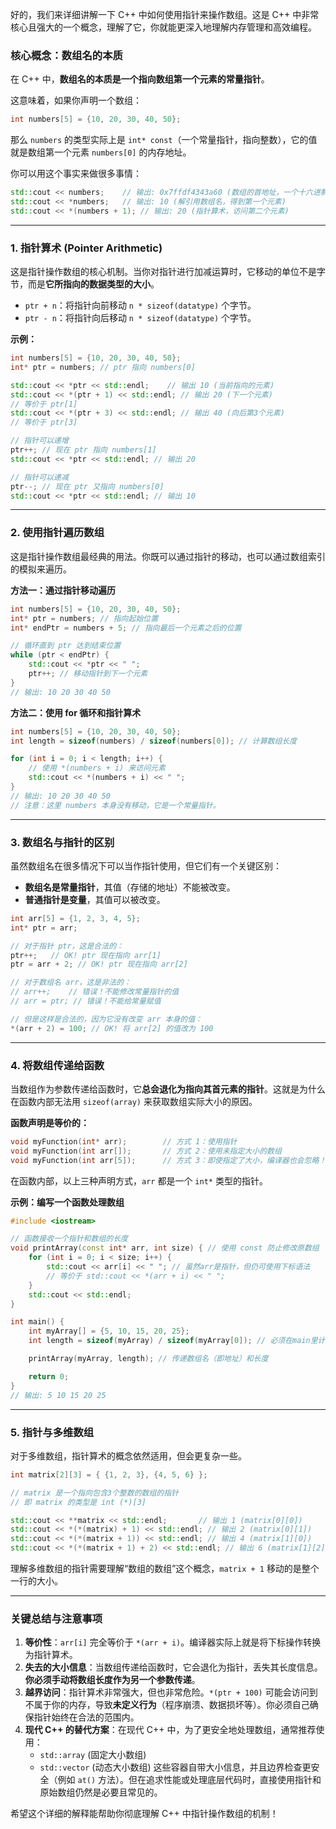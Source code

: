 好的，我们来详细讲解一下 C++ 中如何使用指针来操作数组。这是 C++ 中非常核心且强大的一个概念，理解了它，你就能更深入地理解内存管理和高效编程。

### 核心概念：数组名的本质

在 C++ 中，**数组名的本质是一个指向数组第一个元素的常量指针**。

这意味着，如果你声明一个数组：
```cpp
int numbers[5] = {10, 20, 30, 40, 50};
```
那么 `numbers` 的类型实际上是 `int* const`（一个常量指针，指向整数），它的值就是数组第一个元素 `numbers[0]` 的内存地址。

你可以用这个事实来做很多事情：
```cpp
std::cout << numbers;    // 输出: 0x7ffdf4343a60 (数组的首地址，一个十六进制值)
std::cout << *numbers;   // 输出: 10 (解引用数组名，得到第一个元素)
std::cout << *(numbers + 1); // 输出: 20 (指针算术，访问第二个元素)
```

---

### 1. 指针算术 (Pointer Arithmetic)

这是指针操作数组的核心机制。当你对指针进行加减运算时，它移动的单位不是字节，而是**它所指向的数据类型的大小**。

*   `ptr + n`：将指针向前移动 `n * sizeof(datatype)` 个字节。
*   `ptr - n`：将指针向后移动 `n * sizeof(datatype)` 个字节。

**示例：**
```cpp
int numbers[5] = {10, 20, 30, 40, 50};
int* ptr = numbers; // ptr 指向 numbers[0]

std::cout << *ptr << std::endl;    // 输出 10 (当前指向的元素)
std::cout << *(ptr + 1) << std::endl; // 输出 20 (下一个元素)
// 等价于 ptr[1]
std::cout << *(ptr + 3) << std::endl; // 输出 40 (向后第3个元素)
// 等价于 ptr[3]

// 指针可以递增
ptr++; // 现在 ptr 指向 numbers[1]
std::cout << *ptr << std::endl; // 输出 20

// 指针可以递减
ptr--; // 现在 ptr 又指向 numbers[0]
std::cout << *ptr << std::endl; // 输出 10
```

---

### 2. 使用指针遍历数组

这是指针操作数组最经典的用法。你既可以通过指针的移动，也可以通过数组索引的模拟来遍历。

**方法一：通过指针移动遍历**
```cpp
int numbers[5] = {10, 20, 30, 40, 50};
int* ptr = numbers; // 指向起始位置
int* endPtr = numbers + 5; // 指向最后一个元素之后的位置

// 循环直到 ptr 达到结束位置
while (ptr < endPtr) {
    std::cout << *ptr << " ";
    ptr++; // 移动指针到下一个元素
}
// 输出: 10 20 30 40 50
```

**方法二：使用 for 循环和指针算术**
```cpp
int numbers[5] = {10, 20, 30, 40, 50};
int length = sizeof(numbers) / sizeof(numbers[0]); // 计算数组长度

for (int i = 0; i < length; i++) {
    // 使用 *(numbers + i) 来访问元素
    std::cout << *(numbers + i) << " ";
}
// 输出: 10 20 30 40 50
// 注意：这里 numbers 本身没有移动，它是一个常量指针。
```

---

### 3. 数组名与指针的区别

虽然数组名在很多情况下可以当作指针使用，但它们有一个关键区别：

*   **数组名是常量指针**，其值（存储的地址）不能被改变。
*   **普通指针是变量**，其值可以被改变。

```cpp
int arr[5] = {1, 2, 3, 4, 5};
int* ptr = arr;

// 对于指针 ptr，这是合法的：
ptr++;   // OK! ptr 现在指向 arr[1]
ptr = arr + 2; // OK! ptr 现在指向 arr[2]

// 对于数组名 arr，这是非法的：
// arr++;    // 错误！不能修改常量指针的值
// arr = ptr; // 错误！不能给常量赋值

// 但是这样是合法的，因为它没有改变 arr 本身的值：
*(arr + 2) = 100; // OK! 将 arr[2] 的值改为 100
```

---

### 4. 将数组传递给函数

当数组作为参数传递给函数时，它**总会退化为指向其首元素的指针**。这就是为什么在函数内部无法用 `sizeof(array)` 来获取数组实际大小的原因。

**函数声明是等价的：**
```cpp
void myFunction(int* arr);        // 方式 1：使用指针
void myFunction(int arr[]);       // 方式 2：使用未指定大小的数组
void myFunction(int arr[5]);      // 方式 3：即使指定了大小，编译器也会忽略！
```
在函数内部，以上三种声明方式，`arr` 都是一个 `int*` 类型的指针。

**示例：编写一个函数处理数组**
```cpp
#include <iostream>

// 函数接收一个指针和数组的长度
void printArray(const int* arr, int size) { // 使用 const 防止修改原数组
    for (int i = 0; i < size; i++) {
        std::cout << arr[i] << " "; // 虽然arr是指针，但仍可使用下标语法
        // 等价于 std::cout << *(arr + i) << " ";
    }
    std::cout << std::endl;
}

int main() {
    int myArray[] = {5, 10, 15, 20, 25};
    int length = sizeof(myArray) / sizeof(myArray[0]); // 必须在main里计算长度

    printArray(myArray, length); // 传递数组名（即地址）和长度

    return 0;
}
// 输出: 5 10 15 20 25
```

---

### 5. 指针与多维数组

对于多维数组，指针算术的概念依然适用，但会更复杂一些。

```cpp
int matrix[2][3] = { {1, 2, 3}, {4, 5, 6} };

// matrix 是一个指向包含3个整数的数组的指针
// 即 matrix 的类型是 int (*)[3]

std::cout << **matrix << std::endl;       // 输出 1 (matrix[0][0])
std::cout << *(*(matrix) + 1) << std::endl; // 输出 2 (matrix[0][1])
std::cout << *(*(matrix + 1)) << std::endl; // 输出 4 (matrix[1][0])
std::cout << *(*(matrix + 1) + 2) << std::endl; // 输出 6 (matrix[1][2])
```
理解多维数组的指针需要理解“数组的数组”这个概念，`matrix + 1` 移动的是整个一行的大小。

---

### 关键总结与注意事项

1.  **等价性**：`arr[i]` 完全等价于 `*(arr + i)`。编译器实际上就是将下标操作转换为指针算术。
2.  **失去的大小信息**：当数组传递给函数时，它会退化为指针，丢失其长度信息。**你必须手动将数组长度作为另一个参数传递**。
3.  **越界访问**：指针算术非常强大，但也非常危险。`*(ptr + 100)` 可能会访问到不属于你的内存，导致**未定义行为**（程序崩溃、数据损坏等）。你必须自己确保指针始终在合法的范围内。
4.  **现代 C++ 的替代方案**：在现代 C++ 中，为了更安全地处理数组，通常推荐使用：
    *   `std::array` (固定大小数组)
    *   `std::vector` (动态大小数组)
    这些容器自带大小信息，并且边界检查更安全（例如 `at()` 方法）。但在追求性能或处理底层代码时，直接使用指针和原始数组仍然是必要且常见的。

希望这个详细的解释能帮助你彻底理解 C++ 中指针操作数组的机制！